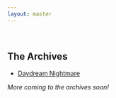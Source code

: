 ```yaml
---
layout: master
---
```


<br>

## The Archives

<ul>
    <li><a href="{{ '/archive/daydream-nightmare' | relative_url }}">Daydream Nightmare</a></li>
</ul>

_More coming to the archives soon!_
